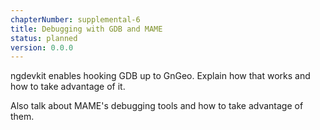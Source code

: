 ```yaml
---
chapterNumber: supplemental-6
title: Debugging with GDB and MAME
status: planned
version: 0.0.0
---
```


ngdevkit enables hooking GDB up to GnGeo. Explain how that works and how to take advantage of it.

Also talk about MAME's debugging tools and how to take advantage of them.
